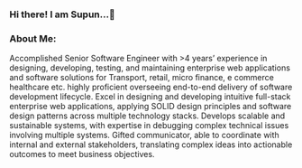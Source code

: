 ### Hi there! I am Supun...👋

### About Me:

Accomplished Senior Software Engineer with >4 years’ experience in designing, developing, testing, and maintaining enterprise web applications and software solutions for Transport, retail, micro finance, e commerce healthcare etc. highly proficient overseeing end-to-end delivery of software development lifecycle.
Excel in designing and developing intuitive full-stack enterprise web applications, applying SOLID design principles and software design patterns across multiple technology stacks. Develops scalable and sustainable systems, with expertise in debugging complex technical issues involving multiple systems.
Gifted communicator, able to coordinate with internal and external stakeholders, translating complex ideas into actionable outcomes to meet business objectives.
<!--
**SupunGeethanjana/SupunGeethanjana** is a ✨ _special_ ✨ repository because its `README.md` (this file) appears on your GitHub profile.

Here are some ideas to get you started:

- 🔭 I’m currently working on ...
- 🌱 I’m currently learning ...
- 👯 I’m looking to collaborate on ...
- 🤔 I’m looking for help with ...
- 💬 Ask me about ...
- 📫 How to reach me: ...
- 😄 Pronouns: ...
- ⚡ Fun fact: ...
-->
